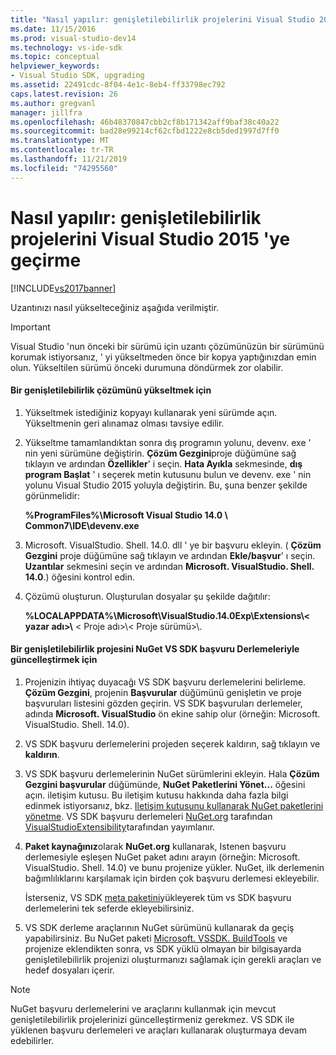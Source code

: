 ```yaml
---
title: "Nasıl yapılır: genişletilebilirlik projelerini Visual Studio 2015 'ye geçirme | Microsoft Docs"
ms.date: 11/15/2016
ms.prod: visual-studio-dev14
ms.technology: vs-ide-sdk
ms.topic: conceptual
helpviewer_keywords:
- Visual Studio SDK, upgrading
ms.assetid: 22491cdc-8f04-4e1c-8eb4-ff33798ec792
caps.latest.revision: 26
ms.author: gregvanl
manager: jillfra
ms.openlocfilehash: 46b48370847cbb2cf8b171342aff9baf38c40a22
ms.sourcegitcommit: bad28e99214cf62cfbd1222e8cb5ded1997d7ff0
ms.translationtype: MT
ms.contentlocale: tr-TR
ms.lasthandoff: 11/21/2019
ms.locfileid: "74295560"
---
```

# <a name="how-to-migrate-extensibility-projects-to-visual-studio-2015"></a>Nasıl yapılır: genişletilebilirlik projelerini Visual Studio 2015 'ye geçirme
[!INCLUDE[vs2017banner](../includes/vs2017banner.md)]

Uzantınızı nasıl yükselteceğiniz aşağıda verilmiştir.  
  
> [!IMPORTANT]
> Visual Studio 'nun önceki bir sürümü için uzantı çözümünüzün bir sürümünü korumak istiyorsanız, ' yi yükseltmeden önce bir kopya yaptığınızdan emin olun. Yükseltilen sürümü önceki durumuna döndürmek zor olabilir.  
  
#### <a name="to-upgrade-an-extensibility-solution"></a>Bir genişletilebilirlik çözümünü yükseltmek için  
  
1. Yükseltmek istediğiniz kopyayı kullanarak yeni sürümde açın. Yükseltmenin geri alınamaz olması tavsiye edilir.  
  
2. Yükseltme tamamlandıktan sonra dış programın yolunu, devenv. exe ' nin yeni sürümüne değiştirin. **Çözüm Gezgini**proje düğümüne sağ tıklayın ve ardından **Özellikler**' i seçin. **Hata Ayıkla** sekmesinde, **dış program Başlat** ' ı seçerek metin kutusunu bulun ve devenv. exe ' nin yolunu Visual Studio 2015 yoluyla değiştirin. Bu, şuna benzer şekilde görünmelidir:  
  
     **%ProgramFiles%\Microsoft Visual Studio 14.0 \ Common7\IDE\devenv.exe**  
  
3. Microsoft. VisualStudio. Shell. 14.0. dll ' ye bir başvuru ekleyin. ( **Çözüm Gezgini** proje düğümüne sağ tıklayın ve ardından **Ekle/başvur**' ı seçin. **Uzantılar** sekmesini seçin ve ardından **Microsoft. VisualStudio. Shell. 14.0**.) öğesini kontrol edin.  
  
4. Çözümü oluşturun. Oluşturulan dosyalar şu şekilde dağıtılır:  
  
     **%LOCALAPPDATA%\Microsoft\VisualStudio.14.0Exp\Extensions\\< yazar adı\>\\** < Proje adı\>\\< Proje sürümü\>\\.  
  
#### <a name="to-update-an-extensibility-project-to-nuget-vs-sdk-reference-assemblies"></a>Bir genişletilebilirlik projesini NuGet VS SDK başvuru Derlemeleriyle güncelleştirmek için  
  
1. Projenizin ihtiyaç duyacağı VS SDK başvuru derlemelerini belirleme.  **Çözüm Gezgini**, projenin **Başvurular** düğümünü genişletin ve proje başvuruları listesini gözden geçirin.  VS SDK başvuruları derlemeler, adında **Microsoft. VisualStudio** ön ekine sahip olur (örneğin: Microsoft. VisualStudio. Shell. 14.0).  
  
2. VS SDK başvuru derlemelerini projeden seçerek kaldırın, sağ tıklayın ve **kaldırın**.  
  
3. VS SDK başvuru derlemelerinin NuGet sürümlerini ekleyin.  Hala **Çözüm Gezgini başvurular** düğümünde, **NuGet Paketlerini Yönet...** öğesini açın. iletişim kutusu.  Bu iletişim kutusu hakkında daha fazla bilgi edinmek istiyorsanız, bkz. [Iletişim kutusunu kullanarak NuGet paketlerini yönetme](https://docs.microsoft.com/nuget/consume-packages/install-use-packages-visual-studio). VS SDK başvuru derlemeleri [NuGet.org](https://www.nuget.org/) tarafından [VisualStudioExtensibility](https://www.nuget.org/profiles/VisualStudioExtensibility)tarafından yayımlanır.  
  
4. **Paket kaynağınız**olarak **NuGet.org** kullanarak, Istenen başvuru derlemesiyle eşleşen NuGet paket adını arayın (örneğin: Microsoft. VisualStudio. Shell. 14.0) ve bunu projenize yükler.  NuGet, ilk derlemenin bağımlılıklarını karşılamak için birden çok başvuru derlemesi ekleyebilir.  
  
     İsterseniz, VS SDK [meta paketini](https://www.nuget.org/packages/VSSDK_Reference_Assemblies)yükleyerek tüm vs SDK başvuru derlemelerini tek seferde ekleyebilirsiniz.  
  
5. VS SDK derleme araçlarının NuGet sürümünü kullanarak da geçiş yapabilirsiniz. Bu NuGet paketi [Microsoft. VSSDK. BuildTools](https://www.nuget.org/packages/Microsoft.VSSDK.BuildTools) ve projenize eklendikten sonra, vs SDK yüklü olmayan bir bilgisayarda genişletilebilirlik projenizi oluşturmanızı sağlamak için gerekli araçları ve hedef dosyaları içerir.  
  
> [!NOTE]
> NuGet başvuru derlemelerini ve araçlarını kullanmak için mevcut genişletilebilirlik projelerinizi güncelleştirmeniz gerekmez.  VS SDK ile yüklenen başvuru derlemeleri ve araçları kullanarak oluşturmaya devam edebilirler.
